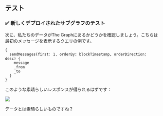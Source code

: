 ## テスト

### ✅ 新しくデプロイされたサブグラフのテスト

次に、私たちのデータがThe Graphにあるかどうかを確認しましょう。こちらは最初のメッセージを表示するクエリの例です。

```
{
  sendMessages(first: 1, orderBy: blockTimestamp, orderDirection: desc) {
    message
    _from
    _to
  }
}
```

このような素晴らしいレスポンスが得られるはずです：

![](/public/images/TheGraph-ScaffoldEth2/section-1/1_4_1.png)

データとは素晴らしいものですね？
